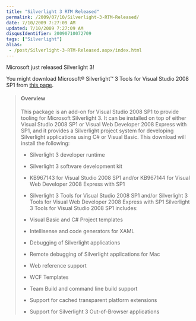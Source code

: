 ```yaml
---
title: "Silverlight 3 RTM Released"
permalink: /2009/07/10/Silverlight-3-RTM-Released/
date: 7/10/2009 7:27:09 AM
updated: 7/10/2009 7:27:09 AM
disqusIdentifier: 20090710072709
tags: ["Silverlight"]
alias:
 - /post/Silverlight-3-RTM-Released.aspx/index.html
---
```

Microsoft just released Silverlight 3!

You might download Microsoft® Silverlight™ 3 Tools for Visual Studio 2008 SP1 from [this page](http://www.microsoft.com/downloads/details.aspx?familyid=9442b0f2-7465-417a-88f3-5e7b5409e9dd&displaylang=en).
<!-- more -->

> #### Overview
> 
> This package is an add-on for Visual Studio 2008 SP1 to provide tooling for Microsoft Silverlight 3. It can be installed on top of either Visual Studio 2008 SP1 or Visual Web Developer 2008 Express with SP1, and it provides a Silverlight project system for developing Silverlight applications using C# or Visual Basic.
> This download will install the following:
> 
> *   Silverlight 3 developer runtime
> *   Silverlight 3 software development kit
> *   KB967143 for Visual Studio 2008 SP1
> and/or
> KB967144 for Visual Web Developer 2008 Express with SP1
> *   Silverlight 3 Tools for Visual Studio 2008 SP1
> and/or
> Silverlight 3 Tools for Visual Web Developer 2008 Express with SP1
> Silverlight 3 Tools for Visual Studio 2008 SP1 includes:
> 
> *   Visual Basic and C# Project templates
> *   Intellisense and code generators for XAML
> *   Debugging of Silverlight applications
> *   Remote debugging of Silverlight applications for Mac
> *   Web reference support
> *   WCF Templates
> *   Team Build and command line build support
> *   Support for cached transparent platform extensions
> *   Support for Silverlight 3 Out-of-Browser applications
